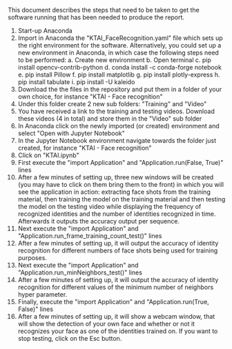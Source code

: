 This document describes the steps that need to be taken to get the software running that has been needed to produce the report.

1. Start-up Anaconda
2. Import in Anaconda the "KTAI_FaceRecognition.yaml" file which sets up the right environment for the software. Alternatively, you could set up a new environment in Anaconda, in which case the following steps need to be performed:
a. Create new environment
b. Open terminal
c. pip install opencv-contrib-python
d. conda install -c conda-forge notebook
e. pip install Pillow
f. pip install matplotlib
g. pip install plotly-express
h. pip install tabulate
i. pip install -U kaleido
4. Download the the files in the repository and put them in a folder of your own choice, for instance "KTAI - Face recognition"
5. Under this folder create 2 new sub folders: "Training" and "Video"
6. You have received a link to the training and testing videos. Download these videos (4 in total) and store them in the "Video" sub folder
7. In Anaconda click on the newly imported (or created) environment and select "Open with Jupyter Notebook"
8. In the Jupyter Notebook environment navigate towards the folder just created, for instance "KTAI - Face recognition"
9. Click on "KTAI.ipynb"
10. First execute the "import Application" and "Application.run(False, True)" lines
11. After a few minutes of setting up, three new windows will be created (you may have to click on them bring them to the front) in which you will see the application in action: extracting face shots from the training material, then training the model on the training material and then testing the model on the testing video while displaying the frequency of recognized identities and the number of identities recognized in time. Afterwards it outputs the accuracy output per sequence.
12. Next execute the "import Application" and "Application.run_frame_training_count_test()" lines
13. After a few minutes of setting up, it will output the accuracy of identity recognition for different numbers of face shots being used for training purposes.
14. Next execute the "import Application" and "Application.run_minNeighbors_test()" lines
15. After a few minutes of setting up, it will output the accuracy of identity recognition for different values of the minimum number of neighbors hyper parameter.
16. Finally, execute the "import Application" and "Application.run(True, False)" lines
17. After a few minutes of setting up, it will show a webcam window, that will show the detection of your own face and whether or not it recognizes your face as one of the identities trained on. If you want to stop testing, click on the Esc button.
